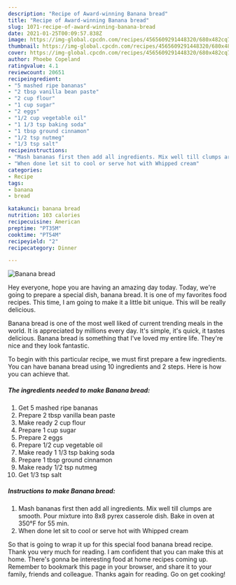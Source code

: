 ```yaml
---
description: "Recipe of Award-winning Banana bread"
title: "Recipe of Award-winning Banana bread"
slug: 1071-recipe-of-award-winning-banana-bread
date: 2021-01-25T00:09:57.838Z
image: https://img-global.cpcdn.com/recipes/4565609291448320/680x482cq70/banana-bread-recipe-main-photo.jpg
thumbnail: https://img-global.cpcdn.com/recipes/4565609291448320/680x482cq70/banana-bread-recipe-main-photo.jpg
cover: https://img-global.cpcdn.com/recipes/4565609291448320/680x482cq70/banana-bread-recipe-main-photo.jpg
author: Phoebe Copeland
ratingvalue: 4.1
reviewcount: 20651
recipeingredient:
- "5 mashed ripe bananas"
- "2 tbsp vanilla bean paste"
- "2 cup flour"
- "1 cup sugar"
- "2 eggs"
- "1/2 cup vegetable oil"
- "1 1/3 tsp baking soda"
- "1 tbsp ground cinnamon"
- "1/2 tsp nutmeg"
- "1/3 tsp salt"
recipeinstructions:
- "Mash bananas first then add all ingredients. Mix well till clumps are smooth. Pour mixture into 8x8 pyrex casserole dish. Bake in oven at 350°F for 55 min."
- "When done let sit to cool or serve hot with Whipped cream"
categories:
- Recipe
tags:
- banana
- bread

katakunci: banana bread 
nutrition: 103 calories
recipecuisine: American
preptime: "PT35M"
cooktime: "PT54M"
recipeyield: "2"
recipecategory: Dinner

---
```



![Banana bread](https://img-global.cpcdn.com/recipes/4565609291448320/680x482cq70/banana-bread-recipe-main-photo.jpg)

Hey everyone, hope you are having an amazing day today. Today, we're going to prepare a special dish, banana bread. It is one of my favorites food recipes. This time, I am going to make it a little bit unique. This will be really delicious.



Banana bread is one of the most well liked of current trending meals in the world. It is appreciated by millions every day. It's simple, it's quick, it tastes delicious. Banana bread is something that I've loved my entire life. They're nice and they look fantastic.


To begin with this particular recipe, we must first prepare a few ingredients. You can have banana bread using 10 ingredients and 2 steps. Here is how you can achieve that.

<!--inarticleads1-->

##### The ingredients needed to make Banana bread:

1. Get 5 mashed ripe bananas
1. Prepare 2 tbsp vanilla bean paste
1. Make ready 2 cup flour
1. Prepare 1 cup sugar
1. Prepare 2 eggs
1. Prepare 1/2 cup vegetable oil
1. Make ready 1 1/3 tsp baking soda
1. Prepare 1 tbsp ground cinnamon
1. Make ready 1/2 tsp nutmeg
1. Get 1/3 tsp salt




<!--inarticleads2-->

##### Instructions to make Banana bread:

1. Mash bananas first then add all ingredients. Mix well till clumps are smooth. Pour mixture into 8x8 pyrex casserole dish. Bake in oven at 350°F for 55 min.
1. When done let sit to cool or serve hot with Whipped cream




So that is going to wrap it up for this special food banana bread recipe. Thank you very much for reading. I am confident that you can make this at home. There's gonna be interesting food at home recipes coming up. Remember to bookmark this page in your browser, and share it to your family, friends and colleague. Thanks again for reading. Go on get cooking!

